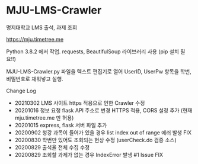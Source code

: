 # MJU-LMS-Crawler

명지대학교 LMS 출석, 과제 조회

https://mju.timetree.me

Python 3.8.2 에서 작업.
requests, BeautifulSoup 라이브러리 사용 (pip 설치 필요!!)

MJU-LMS-Crawler.py 파일을 텍스트 편집기로 열어 UserID, UserPw 항목을 학번, 비밀번호로 채워넣고 실행.

Change Log

- 20210302 LMS 사이트 https 적용으로 인한 Crawler 수정
- 20201016 정보 요청 flask API 주소로 변경 HTTPS 적용, CORS 설정 추가 (현재 mju.timetree.me 만 허용)
- 20201015 express, flask 서버 파일 추가
- 20200902 청강 과목이 들어가 있을 경우 list index out of range 에러 발생 FIX
- 20200830 학번만 있어도 조회되는 현상 수정 (userCheck.do 검증 소스)
- 20200829 출석율 전체 수집 수정
- 20200829 조회할 과제가 없는 경우 IndexError 발생 #1 Issue FIX

